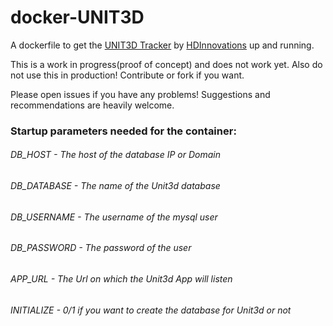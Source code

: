 # docker-UNIT3D

A dockerfile to get the <a href="https://github.com/HDInnovations/UNIT3D">UNIT3D Tracker</a> by <a href="https://github.com/HDInnovations">HDInnovations</a> up and running.

This is a work in progress(proof of concept) and does not work yet. Also do not use this in production! Contribute or fork if you want. 

Please open issues if you have any problems! Suggestions and recommendations are heavily welcome.

### Startup parameters needed for the container:

###### DB_HOST - The host of the database IP or Domain

###### DB_DATABASE - The name of the Unit3d database

###### DB_USERNAME - The username of the mysql user

###### DB_PASSWORD - The password of the user

###### APP_URL - The Url on which the Unit3d App will listen 

###### INITIALIZE - 0/1 if you want to create the database for Unit3d or not
